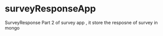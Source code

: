 # surveyResponseApp
SurveyResponse
Part 2 of survey app , 
it store the resposne of survey in mongo
